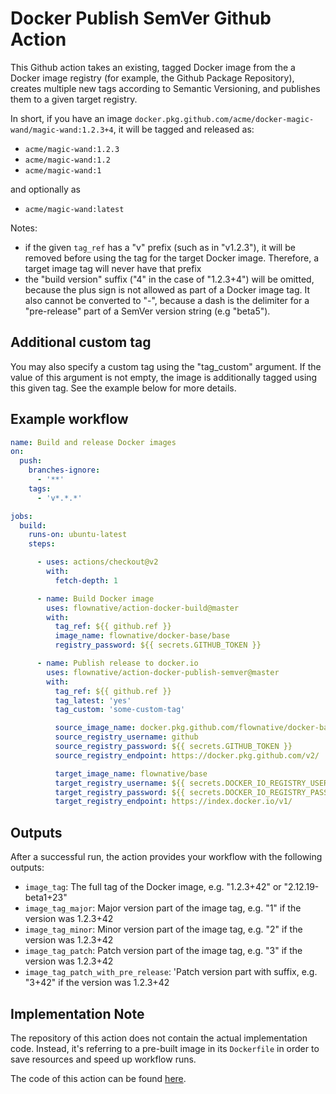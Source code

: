 # Docker Publish SemVer Github Action

This Github action takes an existing, tagged Docker image from the a Docker image registry
(for example, the Github Package Repository), creates multiple new tags according to 
Semantic Versioning, and publishes them to a given target registry.

In short, if you have an image `docker.pkg.github.com/acme/docker-magic-wand/magic-wand:1.2.3+4`,
it will be tagged and released as:

- `acme/magic-wand:1.2.3`
- `acme/magic-wand:1.2`
- `acme/magic-wand:1`

and optionally as 
- `acme/magic-wand:latest`

Notes:
- if the given `tag_ref` has a "v" prefix (such as in "v1.2.3"), it will be removed before
  using the tag for the target Docker image. Therefore, a target image tag will never have that
  prefix
- the "build version" suffix ("4" in the case of "1.2.3+4") will be omitted, because the plus
  sign is not allowed as part of a Docker image tag. It also cannot be converted to "-", because
  a dash is the delimiter for a "pre-release" part of a SemVer version string (e.g "beta5").

## Additional custom tag

You may also specify a custom tag using the "tag_custom" argument. If the value of this argument
is not empty, the image is additionally tagged using this given tag. See the example below for more
details. 

## Example workflow

````yaml
name: Build and release Docker images
on:
  push:
    branches-ignore:
      - '**'
    tags:
      - 'v*.*.*'

jobs:
  build:
    runs-on: ubuntu-latest
    steps:

      - uses: actions/checkout@v2
        with:
          fetch-depth: 1

      - name: Build Docker image
        uses: flownative/action-docker-build@master
        with:
          tag_ref: ${{ github.ref }}
          image_name: flownative/docker-base/base
          registry_password: ${{ secrets.GITHUB_TOKEN }}

      - name: Publish release to docker.io
        uses: flownative/action-docker-publish-semver@master
        with:
          tag_ref: ${{ github.ref }}
          tag_latest: 'yes'
          tag_custom: 'some-custom-tag'

          source_image_name: docker.pkg.github.com/flownative/docker-base/base
          source_registry_username: github
          source_registry_password: ${{ secrets.GITHUB_TOKEN }}
          source_registry_endpoint: https://docker.pkg.github.com/v2/

          target_image_name: flownative/base
          target_registry_username: ${{ secrets.DOCKER_IO_REGISTRY_USER }}
          target_registry_password: ${{ secrets.DOCKER_IO_REGISTRY_PASSWORD }}
          target_registry_endpoint: https://index.docker.io/v1/
````

## Outputs

After a successful run, the action provides your workflow with the following outputs:

- `image_tag`: The full tag of the Docker image, e.g. "1.2.3+42" or "2.12.19-beta1+23"
- `image_tag_major`: Major version part of the image tag, e.g. "1" if the version was 1.2.3+42
- `image_tag_minor`: Minor version part of the image tag, e.g. "2" if the version was 1.2.3+42
- `image_tag_patch`: Patch version part of the image tag, e.g. "3" if the version was 1.2.3+42
- `image_tag_patch_with_pre_release`: 'Patch version part with suffix, e.g. "3+42" if the version was 1.2.3+42

## Implementation Note

The repository of this action does not contain the actual implementation code. Instead, it's referring to a pre-built
image in its `Dockerfile` in order to save resources and speed up workflow runs.

The code of this action can be found [here](https://github.com/flownative/docker-action-docker-publish-semver).
